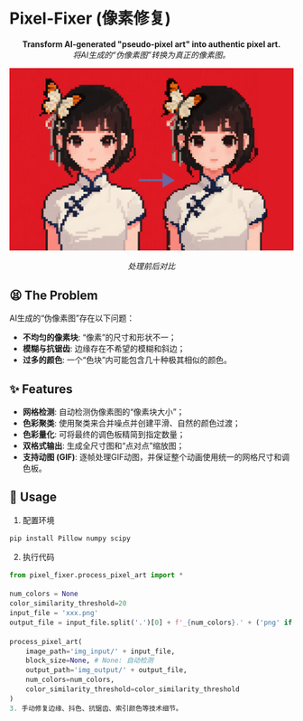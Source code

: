 # Pixel-Fixer (像素修复)

<p align="center">
  <strong>Transform AI-generated "pseudo-pixel art" into authentic pixel art.</strong>
  <br>
  <em>将AI生成的“伪像素图”转换为真正的像素图。</em>
</p>

![Showcase](https://github.com/DDDeeeee/Pixel-Fixer/blob/main/comparative_example.png)
*<p align="center">处理前后对比</p>*

## 😫 The Problem

AI生成的“伪像素图”存在以下问题：

- **不均匀的像素块**: “像素”的尺寸和形状不一；
- **模糊与抗锯齿**: 边缘存在不希望的模糊和斜边；
- **过多的颜色**: 一个“色块”内可能包含几十种极其相似的颜色。

## ✨ Features

- **网格检测**: 自动检测伪像素图的“像素块大小”；
- **色彩聚类**: 使用聚类来合并噪点并创建平滑、自然的颜色过渡；
- **色彩量化**: 可将最终的调色板精简到指定数量；
- **双格式输出**: 生成全尺寸图和“点对点”缩放图；
- **支持动图 (GIF)**: 逐帧处理GIF动图，并保证整个动画使用统一的网格尺寸和调色板。

## 🚀 Usage
1. 配置环境
```bash
pip install Pillow numpy scipy
```
2. 执行代码
```python
from pixel_fixer.process_pixel_art import *

num_colors = None
color_similarity_threshold=20
input_file = 'xxx.png'
output_file = input_file.split('.')[0] + f'_{num_colors}.' + ('png' if input_file.split('.')[1] != 'gif' else 'gif')

process_pixel_art(
    image_path='img_input/' + input_file,
    block_size=None, # None: 自动检测
    output_path='img_output/' + output_file,
    num_colors=num_colors,
    color_similarity_threshold=color_similarity_threshold
)
3. 手动修复边缘、抖色、抗锯齿、索引颜色等技术细节。
```
